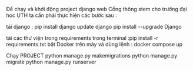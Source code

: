 Để chạy và khởi động project django web Cổng thông stem cho trường đại học UTH ta cần phải thực hiện các bước sau :

tải django : pip install django 
update django pip install --upgrade Django

tải các thư viện trong requirements trong terminal :pip install -r requirements.txt
bật Docker trên máy và dùng lệnh : docker compose up

Chạy PROJECT
python manage.py makemigrations
python manage.py migrate
python manage.py runserver
